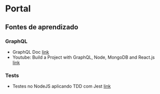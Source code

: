 # Portal

## Fontes de aprendizado
### GraphQL
- GraphQL Doc [link](https://graphql.github.io/learn)
- Youtube: Build a Project with GraphQL, Node, MongoDB and React.js [link](https://www.youtube.com/watch?v=7giZGFDGnkc&list=PL55RiY5tL51rG1x02Yyj93iypUuHYXcB_)

### Tests
- Testes no NodeJS aplicando TDD com Jest [link](https://www.youtube.com/watch?v=2G_mWfG0DZE)

 